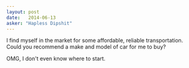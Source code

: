 ```yaml
---
layout: post
date:   2014-06-13
asker: "Hapless Dipshit"
---
```


I find myself in the market for some affordable, reliable transportation. Could
you recommend a make and model of car for me to buy?

<!--ANSWER-->

OMG, I don't even know where to start.
